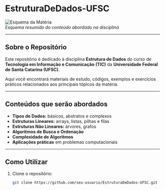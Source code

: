 # EstruturaDeDados-UFSC

![Esquema da Matéria](link-da-sua-imagem-aqui)  
*Esquema resumido do conteúdo abordado na disciplina*

---

## Sobre o Repositório
Este repositório é dedicado à disciplina **Estrutura de Dados** do curso de **Tecnologia em Informação e Comunicação (TIC)** da **Universidade Federal de Santa Catarina (UFSC)**.  

Aqui você encontrará materiais de estudo, códigos, exemplos e exercícios práticos relacionados aos principais tópicos da matéria.

---

## Conteúdos que serão abordados
- **Tipos de Dados:** básicos, abstratos e complexos  
- **Estruturas Lineares:** arrays, listas, pilhas e filas  
- **Estruturas Não Lineares:** árvores, grafos  
- **Algoritmos de Busca e Ordenação**  
- **Complexidade de Algoritmos**  
- **Aplicações práticas** em problemas computacionais

---

## Como Utilizar
1. Clone o repositório:
   ```bash
   git clone https://github.com/seu-usuario/EstruturaDeDados-UFSC.git
